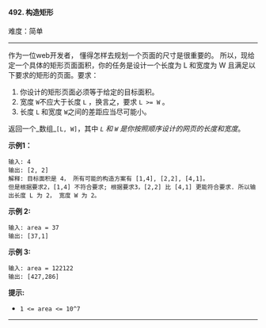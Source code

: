 #### 492. 构造矩形

难度：简单

---

作为一位web开发者， 懂得怎样去规划一个页面的尺寸是很重要的。 所以，现给定一个具体的矩形页面面积，你的任务是设计一个长度为 L
和宽度为 W 且满足以下要求的矩形的页面。要求：

1. 你设计的矩形页面必须等于给定的目标面积。
2. 宽度 `W`不应大于长度 `L` ，换言之，要求 `L >= W` 。
3. 长度 `L` 和宽度 `W`之间的差距应当尽可能小。

返回一个_数组_`[L, W]`，其中 _`L` 和 `W` 是你按照顺序设计的网页的长度和宽度_。

**示例1：**

```
输入: 4
输出: [2, 2]
解释: 目标面积是 4， 所有可能的构造方案有 [1,4], [2,2], [4,1]。
但是根据要求2，[1,4] 不符合要求; 根据要求3，[2,2] 比 [4,1] 更能符合要求. 所以输出长度 L 为 2， 宽度 W 为 2。
```

**示例 2:**

```
输入: area = 37
输出: [37,1]
```

**示例 3:**

```
输入: area = 122122
输出: [427,286]
```

**提示:**

* `1 <= area <= 10^7`

---

```Java
```